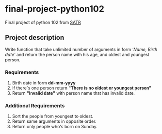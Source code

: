 # final-project-python102
Final project of python 102 from [SATR](https://satr.codes/courses/25e17783-d58b-4521-b182-01b1d951eac8/view) 

## Project description

Write function that take unlimited number of arguments in form *'Name, Birth date'* and return the person name with his age, and oldest and youngest person.

### Requirements

1. Birth date in form **dd-mm-yyyy**
2. If there`s one person return **"There is no oldest or youngest person"**
3. Return **"Invalid date"** with person name that has invalid date.

### Additional Requirements

1. Sort the people from youngest to oldest.
2. Return same arguments in opposite order.
3. Return only people who's born on Sunday.

